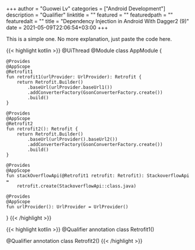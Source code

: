 +++
author = "Guowei Lv"
categories = ["Android Development"]
description = "Qualifier"
linktitle = ""
featured = ""
featuredpath = ""
featuredalt = ""
title = "Dependency Injection in Android With Dagger2 (9)"
date = 2021-05-09T22:06:54+03:00
+++

This is a simple one. No more explanation, just paste the code here.

{{< highlight kotlin >}}
@UiThread
@Module
class AppModule {

    @Provides
    @AppScope
    @Retrofit1
    fun retrofit1(urlProvider: UrlProvider): Retrofit {
        return Retrofit.Builder()
            .baseUrl(urlProvider.baseUrl1())
            .addConverterFactory(GsonConverterFactory.create())
            .build()
    }

    @Provides
    @AppScope
    @Retrofit2
    fun retrofit2(): Retrofit {
        return Retrofit.Builder()
            .baseUrl(urlProvider().baseUrl2())
            .addConverterFactory(GsonConverterFactory.create())
            .build()
    }

    @Provides
    @AppScope
    fun stackOverflowApi(@Retrofit1 retrofit: Retrofit): StackoverflowApi =
        retrofit.create(StackoverflowApi::class.java)

    @Provides
    @AppScope
    fun urlProvider(): UrlProvider = UrlProvider()
}
{{< /highlight >}}

{{< highlight kotlin >}}
@Qualifier
annotation class Retrofit1()

@Qualifier
annotation class Retrofit2()
{{< /highlight >}}
